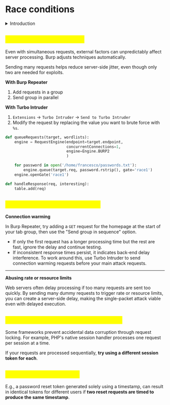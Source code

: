 # Race conditions

<details>

<summary>Introduction</summary>

Race conditions occurs when websites process requests concurrently without proper safeguards, leading to multiple threads accessing the same data and causing unintended behavior due to "collisions." The timeframe for potential collisions is called the "race window."

**Impact**

* Redeeming a gift card multiple times
* Rating a product multiple times
* Withdrawing or transferring cash in excess of your account balance
* Reusing a single CAPTCHA solution
* Bypassing an anti-brute-force rate limit
* Etc.

</details>

## <mark style="color:yellow;">Detecting and exploiting</mark>

Even with simultaneous requests, external factors can unpredictably affect server processing. Burp adjusts techniques automatically.&#x20;

Sending many requests helps reduce server-side jitter, even though only two are needed for exploits.

**With Burp Repeater**

1. Add requests in a group
2. Send group in parallel

**With Turbo Intruder**

1. `Extensions` -> `Turbo Intruder` -> `Send to Turbo Intruder`
2. Modify the request by replacing the value you want to brute force with `%s`.

```python
def queueRequests(target, wordlists):
    engine = RequestEngine(endpoint=target.endpoint,
                           concurrentConnections=1,
                           engine=Engine.BURP2
                           )

    for password in open('/home/francesco/passwords.txt'):
        engine.queue(target.req, password.rstrip(), gate='race1')
    engine.openGate('race1')

def handleResponse(req, interesting):
    table.add(req)
```

## <mark style="color:yellow;">Multi-endpoint race windows</mark> <a href="#aligning-multi-endpoint-race-windows" id="aligning-multi-endpoint-race-windows"></a>

**Connection warming**

In Burp Repeater, try adding a `GET` request for the homepage at the start of your tab group, then use the "Send group in sequence" option.&#x20;

* If only the first request has a longer processing time but the rest are fast, ignore the delay and continue testing.&#x20;
* If inconsistent response times persist, it indicates back-end delay interference. To work around this, use Turbo Intruder to send connection warming requests before your main attack requests.

***

**Abusing rate or resource limits**

Web servers often delay processing if too many requests are sent too quickly. By sending many dummy requests to trigger rate or resource limits, you can create a server-side delay, making the single-packet attack viable even with delayed execution.

## <mark style="color:yellow;">Session-based locking mechanisms</mark> <a href="#session-based-locking-mechanisms" id="session-based-locking-mechanisms"></a>

Some frameworks prevent accidental data corruption through request locking. For example, PHP's native session handler processes one request per session at a time.

If your requests are processed sequentially, **try using a different session token for each**.

## <mark style="color:yellow;">Time-sensitive attacks</mark>

E.g., a password reset token generated solely using a timestamp, can result in identical tokens for different users if **two reset requests are timed to produce the same timestamp**.
